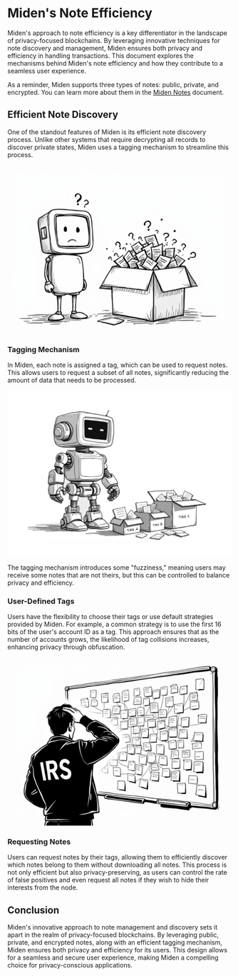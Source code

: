 # Miden's Note Efficiency

Miden's approach to note efficiency is a key differentiator in the landscape of
privacy-focused blockchains. By leveraging innovative techniques for note
discovery and management, Miden ensures both privacy and efficiency in handling
transactions. This document explores the mechanisms behind Miden's note
efficiency and how they contribute to a seamless user experience.

As a reminder, Miden supports three types of notes: public, private, and
encrypted. You can learn more about them in the [Miden Notes](./note_types.md)
document.

## Efficient Note Discovery

One of the standout features of Miden is its efficient note discovery process.
Unlike other systems that require decrypting all records to discover private
states, Miden uses a tagging mechanism to streamline this process.

![Robot confused at a box of unknown notes](../images/note_eff_02.jpeg)

### Tagging Mechanism

In Miden, each note is assigned a tag, which can be used to request notes. This
allows users to request a subset of all notes, significantly reducing the amount
of data that needs to be processed.

![Robot looking at smaller boxes of fewer notes](../images/note_eff_01.png)

The tagging mechanism introduces some "fuzziness," meaning users may receive
some notes that are not theirs, but this can be controlled to balance privacy
and efficiency.

### User-Defined Tags

Users have the flexibility to choose their tags or use default strategies
provided by Miden. For example, a common strategy is to use the first 16 bits of
the user's account ID as a tag. This approach ensures that as the number of
accounts grows, the likelihood of tag collisions increases, enhancing privacy
through obfuscation.

![Privacy through obfuscation](../images/note_eff_03.jpeg)

### Requesting Notes

Users can request notes by their tags, allowing them to efficiently discover
which notes belong to them without downloading all notes. This process is not
only efficient but also privacy-preserving, as users can control the rate of
false positives and even request all notes if they wish to hide their interests
from the node.

## Conclusion

Miden's innovative approach to note management and discovery sets it apart in
the realm of privacy-focused blockchains. By leveraging public, private, and
encrypted notes, along with an efficient tagging mechanism, Miden ensures both
privacy and efficiency for its users. This design allows for a seamless and
secure user experience, making Miden a compelling choice for privacy-conscious
applications.

